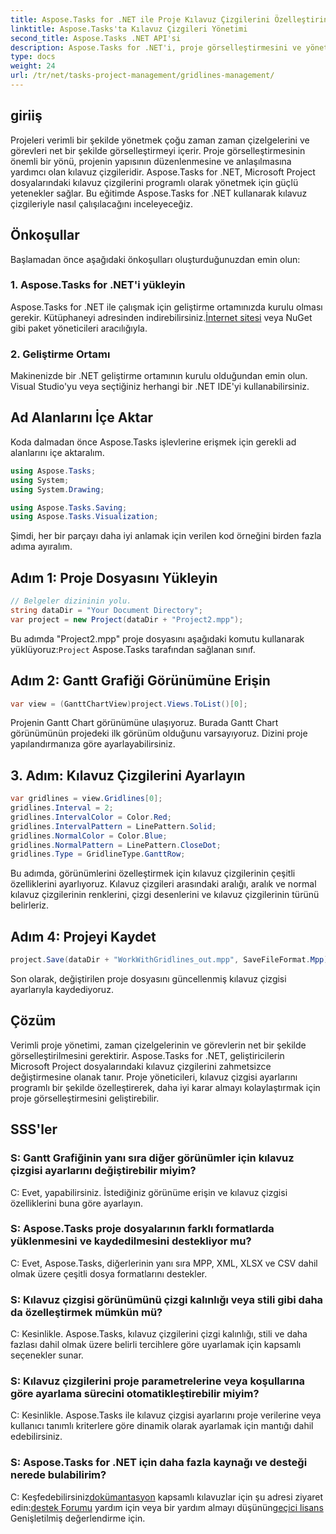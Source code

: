 ```yaml
---
title: Aspose.Tasks for .NET ile Proje Kılavuz Çizgilerini Özelleştirin
linktitle: Aspose.Tasks'ta Kılavuz Çizgileri Yönetimi
second_title: Aspose.Tasks .NET API'si
description: Aspose.Tasks for .NET'i, proje görselleştirmesini ve yönetim verimliliğini kullanarak Microsoft Project dosyalarındaki kılavuz çizgisi ayarlarını programlı olarak nasıl ayarlayacağınızı öğrenin.
type: docs
weight: 24
url: /tr/net/tasks-project-management/gridlines-management/
---
```

## giriiş
Projeleri verimli bir şekilde yönetmek çoğu zaman zaman çizelgelerini ve görevleri net bir şekilde görselleştirmeyi içerir. Proje görselleştirmesinin önemli bir yönü, projenin yapısının düzenlenmesine ve anlaşılmasına yardımcı olan kılavuz çizgileridir. Aspose.Tasks for .NET, Microsoft Project dosyalarındaki kılavuz çizgilerini programlı olarak yönetmek için güçlü yetenekler sağlar. Bu eğitimde Aspose.Tasks for .NET kullanarak kılavuz çizgileriyle nasıl çalışılacağını inceleyeceğiz.
## Önkoşullar
Başlamadan önce aşağıdaki önkoşulları oluşturduğunuzdan emin olun:
### 1. Aspose.Tasks for .NET'i yükleyin
Aspose.Tasks for .NET ile çalışmak için geliştirme ortamınızda kurulu olması gerekir. Kütüphaneyi adresinden indirebilirsiniz.[İnternet sitesi](https://releases.aspose.com/tasks/net/) veya NuGet gibi paket yöneticileri aracılığıyla.
### 2. Geliştirme Ortamı
Makinenizde bir .NET geliştirme ortamının kurulu olduğundan emin olun. Visual Studio'yu veya seçtiğiniz herhangi bir .NET IDE'yi kullanabilirsiniz.
## Ad Alanlarını İçe Aktar
Koda dalmadan önce Aspose.Tasks işlevlerine erişmek için gerekli ad alanlarını içe aktaralım.

```csharp
using Aspose.Tasks;
using System;
using System.Drawing;

using Aspose.Tasks.Saving;
using Aspose.Tasks.Visualization;
```

Şimdi, her bir parçayı daha iyi anlamak için verilen kod örneğini birden fazla adıma ayıralım.
## Adım 1: Proje Dosyasını Yükleyin
```csharp
// Belgeler dizininin yolu.
string dataDir = "Your Document Directory";
var project = new Project(dataDir + "Project2.mpp");
```
 Bu adımda "Project2.mpp" proje dosyasını aşağıdaki komutu kullanarak yüklüyoruz:`Project` Aspose.Tasks tarafından sağlanan sınıf.
## Adım 2: Gantt Grafiği Görünümüne Erişin
```csharp
var view = (GanttChartView)project.Views.ToList()[0];
```
Projenin Gantt Chart görünümüne ulaşıyoruz. Burada Gantt Chart görünümünün projedeki ilk görünüm olduğunu varsayıyoruz. Dizini proje yapılandırmanıza göre ayarlayabilirsiniz.
## 3. Adım: Kılavuz Çizgilerini Ayarlayın
```csharp
var gridlines = view.Gridlines[0];
gridlines.Interval = 2;
gridlines.IntervalColor = Color.Red;
gridlines.IntervalPattern = LinePattern.Solid;
gridlines.NormalColor = Color.Blue;
gridlines.NormalPattern = LinePattern.CloseDot;
gridlines.Type = GridlineType.GanttRow;
```
Bu adımda, görünümlerini özelleştirmek için kılavuz çizgilerinin çeşitli özelliklerini ayarlıyoruz. Kılavuz çizgileri arasındaki aralığı, aralık ve normal kılavuz çizgilerinin renklerini, çizgi desenlerini ve kılavuz çizgilerinin türünü belirleriz.
## Adım 4: Projeyi Kaydet
```csharp
project.Save(dataDir + "WorkWithGridlines_out.mpp", SaveFileFormat.Mpp);
```
Son olarak, değiştirilen proje dosyasını güncellenmiş kılavuz çizgisi ayarlarıyla kaydediyoruz.
## Çözüm
Verimli proje yönetimi, zaman çizelgelerinin ve görevlerin net bir şekilde görselleştirilmesini gerektirir. Aspose.Tasks for .NET, geliştiricilerin Microsoft Project dosyalarındaki kılavuz çizgilerini zahmetsizce değiştirmesine olanak tanır. Proje yöneticileri, kılavuz çizgisi ayarlarını programlı bir şekilde özelleştirerek, daha iyi karar almayı kolaylaştırmak için proje görselleştirmesini geliştirebilir.
## SSS'ler
### S: Gantt Grafiğinin yanı sıra diğer görünümler için kılavuz çizgisi ayarlarını değiştirebilir miyim?
C: Evet, yapabilirsiniz. İstediğiniz görünüme erişin ve kılavuz çizgisi özelliklerini buna göre ayarlayın.
### S: Aspose.Tasks proje dosyalarının farklı formatlarda yüklenmesini ve kaydedilmesini destekliyor mu?
C: Evet, Aspose.Tasks, diğerlerinin yanı sıra MPP, XML, XLSX ve CSV dahil olmak üzere çeşitli dosya formatlarını destekler.
### S: Kılavuz çizgisi görünümünü çizgi kalınlığı veya stili gibi daha da özelleştirmek mümkün mü?
C: Kesinlikle. Aspose.Tasks, kılavuz çizgilerini çizgi kalınlığı, stili ve daha fazlası dahil olmak üzere belirli tercihlere göre uyarlamak için kapsamlı seçenekler sunar.
### S: Kılavuz çizgilerini proje parametrelerine veya koşullarına göre ayarlama sürecini otomatikleştirebilir miyim?
C: Kesinlikle. Aspose.Tasks ile kılavuz çizgisi ayarlarını proje verilerine veya kullanıcı tanımlı kriterlere göre dinamik olarak ayarlamak için mantığı dahil edebilirsiniz.
### S: Aspose.Tasks for .NET için daha fazla kaynağı ve desteği nerede bulabilirim?
 C: Keşfedebilirsiniz[dokümantasyon](https://reference.aspose.com/tasks/net/) kapsamlı kılavuzlar için şu adresi ziyaret edin:[destek Forumu](https://forum.aspose.com/c/tasks/15) yardım için veya bir yardım almayı düşünün[geçici lisans](https://purchase.aspose.com/temporary-license/) Genişletilmiş değerlendirme için.